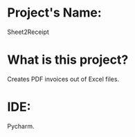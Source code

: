 # Project's Name:
Sheet2Receipt
# What is this project?
Creates PDF invoices out of Excel files.
# IDE:
Pycharm.